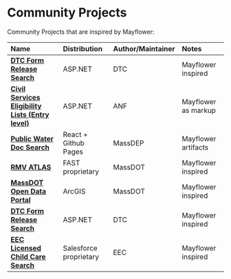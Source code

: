 Community Projects
=========================

Community Projects that are inspired by Mayflower:

| Name | Distribution | Author/Maintainer | Notes |
| :--- | :--- | :--- | :--- |
| [**DTC  Form Release Search**](https://services.oca.state.ma.us/dtc/frmReleasedCalendar.aspx) | ASP.NET | DTC | Mayflower inspired |
| [**Civil Services Eligibility Lists (Entry level)**](https://www.mass.gov/service-details/civil-service-eligible-lists) | ASP.NET | ANF | Mayflower as markup |
| [**Public Water Doc Search**](https://massgov.github.io/MassDEP/brp/dwp/pws-documents-search/build/%20) | React + Github Pages | MassDEP | Mayflower artifacts |
| [**RMV ATLAS**](https://atlas-myrmv.massdot.state.ma.us/myrmv/_/) | FAST proprietary | MassDOT | Mayflower inspired |
| [**MassDOT Open Data Portal**](https://geo-massdot.opendata.arcgis.com) | ArcGIS | MassDOT | Mayflower inspired |
| [**DTC Form Release Search**](https://services.oca.state.ma.us/dtc/frmReleasedCalendar.aspx) | ASP.NET | DTC | Mayflower inspired | 
| [**EEC Licensed Child Care Search**](https://eeclead.force.com/EEC_ChildCareSearch) | Salesforce proprietary | EEC | Mayflower inspired |
